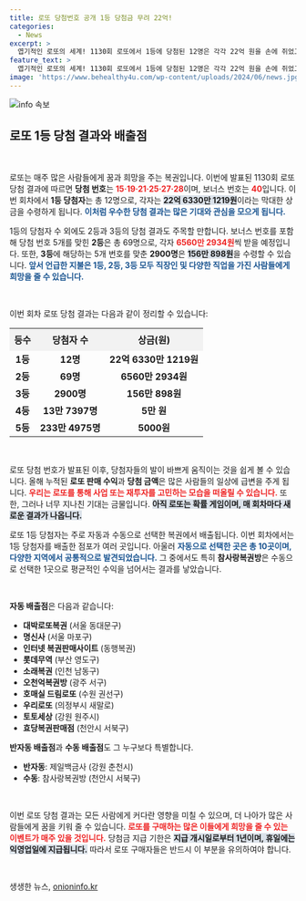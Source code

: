 ```yaml
---
title: 로또 당첨번호 공개 1등 당첨금 무려 22억!
categories:
  - News
excerpt: >
  엽기적인 로또의 세계! 1130회 로또에서 1등에 당첨된 12명은 각각 22억 원을 손에 쥐었고, 당첨 번호와 배출점의 명단도 공개됐다. 당신의 꿈의 번호는 무엇인가? 클릭하고 당첨의 비밀을 알아보세요!
feature_text: >
  엽기적인 로또의 세계! 1130회 로또에서 1등에 당첨된 12명은 각각 22억 원을 손에 쥐었고, 당첨 번호와 배출점의 명단도 공개됐다. 당신의 꿈의 번호는 무엇인가? 클릭하고 당첨의 비밀을 알아보세요!
image: 'https://www.behealthy4u.com/wp-content/uploads/2024/06/news.jpg'
---
```


<p><img src="https://www.behealthy4u.com/wp-content/uploads/2024/06/news.jpg" alt="info 속보" /></p>

<h2 data-ke-size="size26">로또 1등 당첨 결과와 배출점</h2>

<p data-ke-size="size16">&nbsp;</p>

<p>로또는 매주 많은 사람들에게 꿈과 희망을 주는 복권입니다. 이번에 발표된 1130회 로또 당첨 결과에 따르면 <strong>당첨 번호</strong>는 <b><span style="color: #ee2323;">15·19·21·25·27·28</span></b>이며, 보너스 번호는 <b><span style="color: #ee2323;">40</span></b>입니다. 이번 회차에서 <strong>1등 당첨자</strong>는 총 12명으로, 각자는 <b><span style="background-color: #21538527;">22억 6330만 1219원</span></b>이라는 막대한 상금을 수령하게 됩니다. <b><span style="color: #1a5490;">이처럼 우수한 당첨 결과는 많은 기대와 관심을 모으게 됩니다.</span></b></p>

<p>1등의 당첨자 수 외에도 2등과 3등의 당첨 결과도 주목할 만합니다. 보너스 번호를 포함해 당첨 번호 5개를 맞힌 <strong>2등</strong>은 총 69명으로, 각자 <b><span style="color: #ee2323;">6560만 2934원</span></b>씩 받을 예정입니다. 또한, <strong>3등</strong>에 해당하는 5개 번호를 맞춘 <strong>2900명</strong>은 <b><span style="background-color: #21538527;">156만 898원</span></b>을 수령할 수 있습니다. <b><span style="color: #1a5490;">앞서 언급한 지불은 1등, 2등, 3등 모두 직장인 및 다양한 직업을 가진 사람들에게 희망을 줄 수 있습니다.</span></b></p>

<p data-ke-size="size16">&nbsp;</p>

<p>이번 회차 로또 당첨 결과는 다음과 같이 정리할 수 있습니다:</p>

<table style="width:100%; border-collapse:collapse;">
  <tr>
    <th style="text-align: center; height: 40px; background-color: #f2f2f2;"><b>등수</b></th>
    <th style="text-align: center; height: 40px; background-color: #f2f2f2;"><b>당첨자 수</b></th>
    <th style="text-align: center; height: 40px; background-color: #f2f2f2;"><b>상금(원)</b></th>
  </tr>
  <tr>
    <td style="text-align: center; height: 17px;"><b>1등</b></td>
    <td style="text-align: center; height: 17px;"><b>12명</b></td>
    <td style="text-align: center; height: 17px;"><b>22억 6330만 1219원</b></td>
  </tr>
  <tr>
    <td style="text-align: center; height: 17px;"><b>2등</b></td>
    <td style="text-align: center; height: 17px;"><b>69명</b></td>
    <td style="text-align: center; height: 17px;"><b>6560만 2934원</b></td>
  </tr>
  <tr>
    <td style="text-align: center; height: 17px;"><b>3등</b></td>
    <td style="text-align: center; height: 17px;"><b>2900명</b></td>
    <td style="text-align: center; height: 17px;"><b>156만 898원</b></td>
  </tr>
  <tr>
    <td style="text-align: center; height: 17px;"><b>4등</b></td>
    <td style="text-align: center; height: 17px;"><b>13만 7397명</b></td>
    <td style="text-align: center; height: 17px;"><b>5만 원</b></td>
  </tr>
  <tr>
    <td style="text-align: center; height: 17px;"><b>5등</b></td>
    <td style="text-align: center; height: 17px;"><b>233만 4975명</b></td>
    <td style="text-align: center; height: 17px;"><b>5000원</b></td>
  </tr>
</table>

<p data-ke-size="size16">&nbsp;</p>

<p>로또 당첨 번호가 발표된 이후, 당첨자들의 발이 바쁘게 움직이는 것을 쉽게 볼 수 있습니다. 올해 누적된 <strong>로또 판매 수익</strong>과 <strong>당첨 금액</strong>은 많은 사람들의 일상에 급변을 주게 됩니다. <b><span style="color: #ee2323;">우리는 로또를 통해 사업 또는 재투자를 고민하는 모습을 떠올릴 수 있습니다.</span></b> 또한, 그러나 너무 지나친 기대는 금물입니다. <b><span style="background-color: #21538527;">아직 로또는 확률 게임이며, 매 회차마다 새로운 결과가 나옵니다.</span></b></p>

<p>로또 1등 당첨자는 주로 자동과 수동으로 선택한 복권에서 배출됩니다. 이번 회차에서는 1등 당첨자를 배출한 점포가 여러 곳입니다. 아울러 <b><span style="color: #1a5490;">자동으로 선택한 곳은 총 10곳이며, 다양한 지역에서 공통적으로 발견되었습니다.</span></b> 그 중에서도 특히 <strong>참사랑복권방</strong>은 수동으로 선택한 1곳으로 평균적인 수익을 넘어서는 결과를 낳았습니다.</p>

<p data-ke-size="size16">&nbsp;</p>

<p><strong>자동 배출점</strong>은 다음과 같습니다:  </p>

<ul>
  <li><b>대박로또복권</b> (서울 동대문구)</li>
  <li><b>명신사</b> (서울 마포구)</li>
  <li><b>인터넷 복권판매사이트</b> (동행복권)</li>
  <li><b>롯데무역</b> (부산 영도구)</li>
  <li><b>소래복권</b> (인천 남동구)</li>
  <li><b>오천억복권방</b> (광주 서구)</li>
  <li><b>호매실 드림로또</b> (수원 권선구)</li>
  <li><b>우리로또</b> (의정부시 새말로)</li>
  <li><b>토토세상</b> (강원 원주시)</li>
  <li><b>효당복권판매점</b> (천안시 서북구)</li>
</ul>

<p><strong>반자동 배출점</strong>과 <strong>수동 배출점</strong>도 그 누구보다 특별합니다. </p>

<ul>
  <li><b>반자동</b>: 제일백금사 (강원 춘천시)</li>
  <li><b>수동</b>: 참사랑복권방 (천안시 서북구)</li>
</ul>

<p data-ke-size="size16">&nbsp;</p>

<p>이번 로또 당첨 결과는 모든 사람에게 커다란 영향을 미칠 수 있으며, 더 나아가 많은 사람들에게 꿈을 키워 줄 수 있습니다. <b><span style="color: #ee2323;">로또를 구매하는 많은 이들에게 희망을 줄 수 있는 이벤트가 매주 있을 것입니다.</span></b> 당첨금 지급 기한은 <b><span style="background-color: #21538527;">지급 개시일로부터 1년이며, 휴일에는 익영업일에 지급됩니다.</span></b> 따라서 로또 구매자들은 반드시 이 부분을 유의하여야 합니다. </p>

<p data-ke-size="size16">&nbsp;</p>
생생한 뉴스, <a href="https://onioninfo.kr" rel="dofollow">onioninfo.kr</a>


